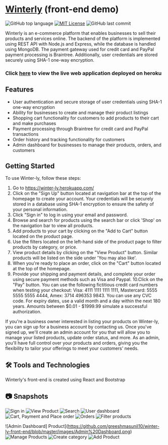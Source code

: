 # [Winterly](https://winter-ly.herokuapp.com/) (front-end demo)
![GitHub top language](https://img.shields.io/github/languages/top/greeshmasunil10/winter-ly-front-end)
[![MIT License](https://img.shields.io/badge/license-MIT-blue.svg)](https://github.com/greeshmasunil10/winter-ly-front-end/blob/master/LICENSE)
![GitHub last commit](https://img.shields.io/github/last-commit/greeshmasunil10/winter-ly-front-end)


Winterly is an e-commerce platform that enables businesses to sell their products and services online. The backend of the platform is implemented using REST API with Node.js and Express, while the database is handled using MongoDB. The payment gateway used for credit card and PayPal payment processing is Braintree. Additionally, user credentials are stored securely using SHA-1 one-way encryption.

### Click [here](https://winter-ly.herokuapp.com/) to view the live web application deployed on heroku

## Features

- User authentication and secure storage of user credentials using SHA-1 one-way encryption
- Ability for businesses to create and manage their product listings
- Shopping cart functionality for customers to add products to their cart and make purchases
- Payment processing through Braintree for credit card and PayPal transactions
- Order history and tracking functionality for customers
- Admin dashboard for businesses to manage their products, orders, and customers

## Getting Started

To use Winter-ly, follow these steps:

1. Go to https://winter-ly.herokuapp.com/
2. Click on the "Sign Up" button located at navigation bar at the top of the homepage to create your account. Your credentials will be securely stored in a database using SHA-1 encryption to ensure the safety of your personal information.
3. Click "Sign in" to log in using your email and password. 
4. Browse and search for products using the search bar or click 'Shop' on the navigation bar to view all products.
5. Add products to your cart by clicking on the "Add to Cart" button located on the product page.
6. Use the filters located on the left-hand side of the product page to filter products by category, or price.
7. View product details by clicking on the "View Product" button. Similar products will be listed on the side under 'You may also like'.
8. When you're ready to place an order, click on the "Cart" button located at the top of the homepage.
9. Provide your shipping and payment details, and complete your order using secure payment methods such as Visa and Paypal.
10.Click on the "Pay" button. You can use the following fictitious credit card numbers when testing your checkout: Visa: 4111 1111 1111 1111, Mastercard: 5555 5555 5555 4444, Amex: 3714 496353 9843. You can use any CVC code. For expiry dates, use a valid month and a day within the next 180 years. Amounts between $0.01 - $1999.99 simulate a successful authorization. 

If you're a business owner interested in listing your products on Winter-ly, you can sign up for a business account by contacting us. Once you've signed up, we'll create an admin account for you that will allow you to manage your listed products, update order status, and more. As an admin, you'll have full control over your products and orders, giving you the flexibility to tailor your offerings to meet your customers' needs.

## :hammer_and_wrench: Tools and Technologies

Winterly's front-end is created using React and Bootstrap

## :camera: Snapshots

![Sign in](https://github.com/greeshmasunil10/winter-ly-front-end/blob/master/images/Sign%20in.png)
![View Product](https://github.com/greeshmasunil10/winter-ly-front-end/blob/master/images/Product.png)
![Search](https://github.com/greeshmasunil10/winter-ly-front-end/blob/master/images/localhost_3000_shop%20(9).png)
![User dashboard](https://github.com/greeshmasunil10/winter-ly-front-end/blob/master/images/User%20dashboard.png)
![Cart, Payment and Place order](https://github.com/greeshmasunil10/winter-ly-front-end/blob/master/images/Place%20order%20-%20Cart.png)
![Orders](https://github.com/greeshmasunil10/winter-ly-front-end/blob/master/images/Admin%20orders.png)
![Filter products](https://github.com/greeshmasunil10/winter-ly-front-end/blob/master/images/Shop%20-%20filter.png)

![Admin Dashboard] Product](https://github.com/greeshmasunil10/winter-ly-front-end/blob/master/images/Admin%20Dashboard.png)
![Manage Products](https://github.com/greeshmasunil10/winter-ly-front-end/blob/master/images/Manage%20Products.png)
![Create category](https://github.com/greeshmasunil10/winter-ly-front-end/blob/master/images/Create%20category.png)
![Add Product](https://github.com/greeshmasunil10/winter-ly-front-end/blob/master/images/Add%20product.png)

